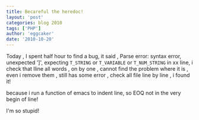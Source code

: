 ```yaml
---
title: Becareful the heredoc!
layout: 'post'
categories: blog 2010
tags: ['PHP']
author: 'eggcaker'
date: '2010-10-20'
--- 
```


Today , I spent half hour to find a bug, it said , Parse error: syntax error,
unexpected ']', expecting `T_STRING` or `T_VARIABLE` or `T_NUM_STRING` in xx
line, i check that lline all words , on by one , cannot find the problem where
it is , even i remove them , still has some error , check all file line by
line , i found it!

because i run a function of emacs to indent line, so EOQ not in the very begin
of line!

I'm so stupid!

